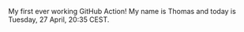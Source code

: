 My first ever working GitHub Action!
My name is Thomas and today is Tuesday, 27 April, 20:35 CEST. 

